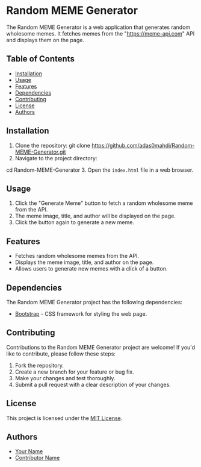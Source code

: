 # Random MEME Generator

The Random MEME Generator is a web application that generates random wholesome memes. It fetches memes from the "https://meme-api.com" API and displays them on the page.

## Table of Contents
- [Installation](#installation)
- [Usage](#usage)
- [Features](#features)
- [Dependencies](#dependencies)
- [Contributing](#contributing)
- [License](#license)
- [Authors](#authors)

## Installation
1. Clone the repository:
git clone https://github.com/adas0mahdi/Random-MEME-Generator.git
2. Navigate to the project directory:

cd Random-MEME-Generator
3. Open the `index.html` file in a web browser.

## Usage
1. Click the "Generate Meme" button to fetch a random wholesome meme from the API.
2. The meme image, title, and author will be displayed on the page.
3. Click the button again to generate a new meme.

## Features
- Fetches random wholesome memes from the API.
- Displays the meme image, title, and author on the page.
- Allows users to generate new memes with a click of a button.

## Dependencies
The Random MEME Generator project has the following dependencies:
- [Bootstrap](https://getbootstrap.com) - CSS framework for styling the web page.

## Contributing
Contributions to the Random MEME Generator project are welcome! If you'd like to contribute, please follow these steps:
1. Fork the repository.
2. Create a new branch for your feature or bug fix.
3. Make your changes and test thoroughly.
4. Submit a pull request with a clear description of your changes.

## License
This project is licensed under the [MIT License](LICENSE).

## Authors
- [Your Name](https://github.com/your-username)
- [Contributor Name](https://github.com/contributor-username)


